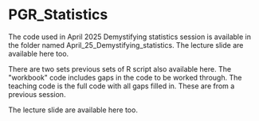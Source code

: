 # PGR_Statistics

The code used in April 2025 Demystifying statistics session is available in the folder named April_25_Demystifying_statistics. The lecture slide are available here too.

There are two sets previous sets of R script also available here. The "workbook" code includes gaps in the code to be worked through. The teaching code is the full code with all gaps filled in. These are from a previous session.

The lecture slide are available here too.
